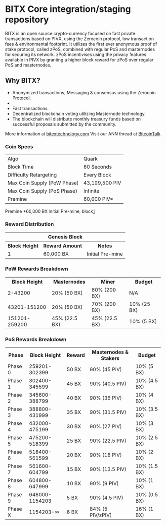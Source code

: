 BITX Core integration/staging repository
=====================================

BITX is an open source crypto-currency focused on fast private transactions based on PIVX, using the Zerocoin protocol, low transaction fees & environmental footprint.  It utilizes the first ever anonymous proof of stake protocol, called zPoS, combined with regular PoS and masternodes for securing its network. zPoS incentivises using the privacy features available in PIVX by granting a higher block reward for zPoS over regular PoS and masternodes. 

Why BITX?
- 
- Anonymized transactions, Messaging & consensus using the Zerocoin Protocol.
- 
- Fast transactions.
- Decentralized blockchain voting utilizing Masternode technology. 
- The blockchain will distribute monthly treasury funds based on successful proposals submitted by the community.

More information at [bitextechnology.com](http://www.bitxtechnology.com) Visit our ANN thread at [BitcoinTalk](http://www.bitcointalk.org/index.php?topic=1262920)

### Coin Specs
<table>
<tr><td>Algo</td><td>Quark</td></tr>
<tr><td>Block Time</td><td>60 Seconds</td></tr>
<tr><td>Difficulty Retargeting</td><td>Every Block</td></tr>
<tr><td>Max Coin Supply (PoW Phase)</td><td>43,199,500 PIV</td></tr>
<tr><td>Max Coin Supply (PoS Phase)</td><td>Infinite</td></tr>
<tr><td>Premine</td><td>60,000 PIV*</td></tr>
</table>

Premine *60,000 BX Initial Pre-mine, block[1](http://139.180.161.31:3001/tx/1bf19f22d2828ccc93f520a7ccd346a1119590a5e845a444e8db42a9cc6d6be6)

### Reward Distribution

<table>
<th colspan=4>Genesis Block</th>
<tr><th>Block Height</th><th>Reward Amount</th><th>Notes</th></tr>
<tr><td>1</td><td>60,000 BX</td><td>Initial Pre-mine</td></tr>
</table>

### PoW Rewards Breakdown

<table>
<th>Block Height</th><th>Masternodes</th><th>Miner</th><th>Budget</th>
<tr><td>2-43200</td><td>20% (50 BX)</td><td>80% (200 BX)</td><td>N/A</td></tr>
<tr><td>43201-151200</td><td>20% (50 BX)</td><td>70% (200 BX)</td><td>10% (25 BX)</td></tr>
<tr><td>151201-259200</td><td>45% (22.5 BX)</td><td>45% (22.5 BX)</td><td>10% (5 BX)</td></tr>
</table>

### PoS Rewards Breakdown

<table>
<th>Phase</th><th>Block Height</th><th>Reward</th><th>Masternodes & Stakers</th><th>Budget</th>
<tr><td>Phase 0</td><td>259201-302399</td><td>50 BX</td><td>90% (45 PIV)</td><td>10% (5 BX)</td></tr>
<tr><td>Phase 1</td><td>302400-345599</td><td>45 BX</td><td>90% (40.5 PIV)</td><td>10% (4.5 BX)</td></tr>
<tr><td>Phase 2</td><td>345600-388799</td><td>40 BX</td><td>90% (36 PIV)</td><td>10% (4 BX)</td></tr>
<tr><td>Phase 3</td><td>388800-431999</td><td>35 BX</td><td>90% (31.5 PIV)</td><td>10% (3.5 BX)</td></tr>
<tr><td>Phase 4</td><td>432000-475199</td><td>30 BX</td><td>90% (27 PIV)</td><td>10% (3 BX)</td></tr>
<tr><td>Phase 5</td><td>475200-518399</td><td>25 BX</td><td>90% (22.5 PIV)</td><td>10% (2.5 BX)</td></tr>
<tr><td>Phase 6</td><td>518400-561599</td><td>20 BX</td><td>90% (18 PIV)</td><td>10% (2 BX)</td></tr>
<tr><td>Phase 7</td><td>561600-604799</td><td>15 BX</td><td>90% (13.5 PIV)</td><td>10% (1.5 BX)</td></tr>
<tr><td>Phase 8</td><td>604800-647999</td><td>10 BX</td><td>90% (9 PIV)</td><td>10% (1 BX)</td></tr>
<tr><td>Phase 9</td><td>648000-1154203</td><td>5 BX</td><td>90% (4.5 PIV)</td><td>10% (0.5 BX)</td></tr>
<tr><td>Phase X</td><td>1154203-∞</td><td>6 BX</td><td>84% (5 PIV/zPIV)</td><td>16% (1 BX)</td></tr>
</table>

